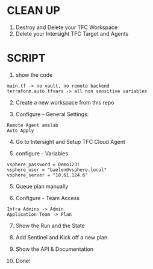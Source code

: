 # CLEAN UP
1. Destroy and Delete your TFC Workspace
2. Delete your Intersight TFC Target and Agents
# SCRIPT

1. show the code
```
main.tf -> no vault, no remote backend
terraform.auto.tfvars -> all non sensitive variables
```
2. Create a new workspace from this repo

3. Configure - General Settings:
```
Remote Agent amslab
Auto Apply
```
4. Go to Intersight and Setup TFC Cloud Agent

5. configure - Variables
```
vsphere_password = Demo123!
vsphere_user = "baelen@vsphere.local"
vsphere_server = "10.61.124.6"
```

5. Queue plan manually

6. Configure - Team Access
```
Infra Admins -> Admin
Application Team -> Plan
```

7. Show the Run and the State 

8. Add Sentinel and Kick off a new plan

9. Show the API & Documentation

10. Done!
